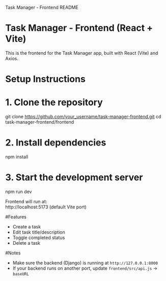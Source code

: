 Task Manager - Frontend README

# Task Manager - Frontend (React + Vite)

This is the frontend for the Task Manager app, built with React (Vite) and Axios.

# Setup Instructions

# 1. Clone the repository
git clone https://github.com/your_username/task-manager-frontend.git
cd task-manager-frontend/frontend

# 2. Install dependencies
npm install

# 3. Start the development server
npm run dev

Frontend will run at:  
http://localhost:5173 (default Vite port)

#Features
- Create a task  
- Edit task title/description  
- Toggle completed status  
- Delete a task  

#Notes
- Make sure the backend (Django) is running at `http://127.0.0.1:8000`
- If your backend runs on another port, update `frontend/src/api.js` → `baseURL`
